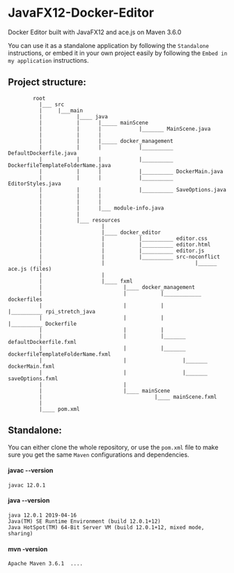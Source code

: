 # JavaFX12-Docker-Editor
Docker Editor built with JavaFX12 and ace.js on Maven 3.6.0  

You can use it as a standalone application by following the ```Standalone``` instructions, or embed it in your own project easily by following the ```Embed in my application``` instructions. 

## Project structure:
            
            root
              |___ src
              |     |___main
              |           |____ java
              |           |      |_____ mainScene
              |           |      |            |_______ MainScene.java
              |           |      |
              |           |      |_____ docker_management
              |           |      |            |__________ DefaultDockerfile.java
              |           |      |            |__________ DockerfileTemplateFolderName.java
              |           |      |            |__________ DockerMain.java
              |           |      |            |__________ EditorStyles.java
              |           |      |            |__________ SaveOptions.java
              |           |      |
              |           |      |
              |           |      |___ module-info.java
              |           |
              |           |___ resources
              |                   |
              |                   |____ docker_editor
              |                   |           |__________ editor.css
              |                   |           |__________ editor.html
              |                   |           |__________ editor.js
              |                   |           |__________ src-noconflict
              |                   |                             |______ ace.js (files)
              |                   |
              |                   |____ fxml
              |                          |____ docker_management
              |                          |           |____________ dockerfiles
              |                          |           |                 |__________ rpi_stretch_java
              |                          |           |                                     |__________ Dockerfile
              |                          |           |
              |                          |           |_______ defaultDockerfile.fxml
              |                          |           |_______ dockerfileTemplateFolderName.fxml
              |                          |                  |_______ dockerMain.fxml
              |                          |                  |_______ saveOptions.fxml
              |                          |
              |                          |____ mainScene
              |                                    |____ mainScene.fxml
              |                   
              |____ pom.xml




## Standalone:

You can either clone the whole repository, or use the ```pom.xml``` file to make sure you get the same ```Maven``` configurations and dependencies.  

#### javac --version
```javac 12.0.1```

#### java --version
```
java 12.0.1 2019-04-16
Java(TM) SE Runtime Environment (build 12.0.1+12)
Java HotSpot(TM) 64-Bit Server VM (build 12.0.1+12, mixed mode, sharing)
```

#### mvn -version
```Apache Maven 3.6.1  ....```
          
